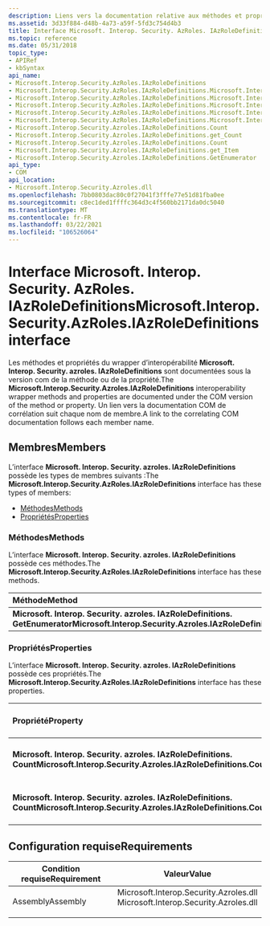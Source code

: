 ```yaml
---
description: Liens vers la documentation relative aux méthodes et propriétés du wrapper d’interopérabilité IAzRoleDefinitions.
ms.assetid: 3d33f884-d48b-4a73-a59f-5fd3c754d4b3
title: Interface Microsoft. Interop. Security. AzRoles. IAzRoleDefinitions
ms.topic: reference
ms.date: 05/31/2018
topic_type:
- APIRef
- kbSyntax
api_name:
- Microsoft.Interop.Security.AzRoles.IAzRoleDefinitions
- Microsoft.Interop.Security.AzRoles.IAzRoleDefinitions.Microsoft.Interop.Security.Azroles.IAzRoleDefinitions.GetEnumerator
- Microsoft.Interop.Security.AzRoles.IAzRoleDefinitions.Microsoft.Interop.Security.Azroles.IAzRoleDefinitions.Count
- Microsoft.Interop.Security.AzRoles.IAzRoleDefinitions.Microsoft.Interop.Security.Azroles.IAzRoleDefinitions.get_Count
- Microsoft.Interop.Security.AzRoles.IAzRoleDefinitions.Microsoft.Interop.Security.Azroles.IAzRoleDefinitions.Count
- Microsoft.Interop.Security.AzRoles.IAzRoleDefinitions.Microsoft.Interop.Security.Azroles.IAzRoleDefinitions.get_Item
- Microsoft.Interop.Security.Azroles.IAzRoleDefinitions.Count
- Microsoft.Interop.Security.Azroles.IAzRoleDefinitions.get_Count
- Microsoft.Interop.Security.Azroles.IAzRoleDefinitions.Count
- Microsoft.Interop.Security.Azroles.IAzRoleDefinitions.get_Item
- Microsoft.Interop.Security.Azroles.IAzRoleDefinitions.GetEnumerator
api_type:
- COM
api_location:
- Microsoft.Interop.Security.Azroles.dll
ms.openlocfilehash: 7bb0803dac80c0f27041f3fffe77e51d81fba0ee
ms.sourcegitcommit: c8ec1ded1ffffc364d3c4f560bb2171da0dc5040
ms.translationtype: MT
ms.contentlocale: fr-FR
ms.lasthandoff: 03/22/2021
ms.locfileid: "106526064"
---
```

# <a name="microsoftinteropsecurityazrolesiazroledefinitions-interface"></a><span data-ttu-id="51d1c-103">Interface Microsoft. Interop. Security. AzRoles. IAzRoleDefinitions</span><span class="sxs-lookup"><span data-stu-id="51d1c-103">Microsoft.Interop.Security.AzRoles.IAzRoleDefinitions interface</span></span>

<span data-ttu-id="51d1c-104">Les méthodes et propriétés du wrapper d’interopérabilité **Microsoft. Interop. Security. azroles. IAzRoleDefinitions** sont documentées sous la version com de la méthode ou de la propriété.</span><span class="sxs-lookup"><span data-stu-id="51d1c-104">The **Microsoft.Interop.Security.Azroles.IAzRoleDefinitions** interoperability wrapper methods and properties are documented under the COM version of the method or property.</span></span> <span data-ttu-id="51d1c-105">Un lien vers la documentation COM de corrélation suit chaque nom de membre.</span><span class="sxs-lookup"><span data-stu-id="51d1c-105">A link to the correlating COM documentation follows each member name.</span></span>

## <a name="members"></a><span data-ttu-id="51d1c-106">Membres</span><span class="sxs-lookup"><span data-stu-id="51d1c-106">Members</span></span>

<span data-ttu-id="51d1c-107">L’interface **Microsoft. Interop. Security. azroles. IAzRoleDefinitions** possède les types de membres suivants :</span><span class="sxs-lookup"><span data-stu-id="51d1c-107">The **Microsoft.Interop.Security.AzRoles.IAzRoleDefinitions** interface has these types of members:</span></span>

-   [<span data-ttu-id="51d1c-108">Méthodes</span><span class="sxs-lookup"><span data-stu-id="51d1c-108">Methods</span></span>](#methods)
-   [<span data-ttu-id="51d1c-109">Propriétés</span><span class="sxs-lookup"><span data-stu-id="51d1c-109">Properties</span></span>](#properties)

### <a name="methods"></a><span data-ttu-id="51d1c-110">Méthodes</span><span class="sxs-lookup"><span data-stu-id="51d1c-110">Methods</span></span>

<span data-ttu-id="51d1c-111">L’interface **Microsoft. Interop. Security. azroles. IAzRoleDefinitions** possède ces méthodes.</span><span class="sxs-lookup"><span data-stu-id="51d1c-111">The **Microsoft.Interop.Security.AzRoles.IAzRoleDefinitions** interface has these methods.</span></span>



| <span data-ttu-id="51d1c-112">Méthode</span><span class="sxs-lookup"><span data-stu-id="51d1c-112">Method</span></span>                                                                  | <span data-ttu-id="51d1c-113">Description</span><span class="sxs-lookup"><span data-stu-id="51d1c-113">Description</span></span>                                                                     |
|:------------------------------------------------------------------------|:--------------------------------------------------------------------------------|
| <span data-ttu-id="51d1c-114">**Microsoft. Interop. Security. azroles. IAzRoleDefinitions. GetEnumerator**</span><span class="sxs-lookup"><span data-stu-id="51d1c-114">**Microsoft.Interop.Security.Azroles.IAzRoleDefinitions.GetEnumerator**</span></span> | [<span data-ttu-id="51d1c-115">**IAzRoleDefinitions :: \_ NewEnum**</span><span class="sxs-lookup"><span data-stu-id="51d1c-115">**IAzRoleDefinitions::\_NewEnum**</span></span>](/windows/desktop/api/Azroles/nf-azroles-iazroledefinitions-get__newenum)<br/> |



 

### <a name="properties"></a><span data-ttu-id="51d1c-116">Propriétés</span><span class="sxs-lookup"><span data-stu-id="51d1c-116">Properties</span></span>

<span data-ttu-id="51d1c-117">L’interface **Microsoft. Interop. Security. azroles. IAzRoleDefinitions** possède ces propriétés.</span><span class="sxs-lookup"><span data-stu-id="51d1c-117">The **Microsoft.Interop.Security.AzRoles.IAzRoleDefinitions** interface has these properties.</span></span>



| <span data-ttu-id="51d1c-118">Propriété</span><span class="sxs-lookup"><span data-stu-id="51d1c-118">Property</span></span>                                                                   | <span data-ttu-id="51d1c-119">Type d’accès</span><span class="sxs-lookup"><span data-stu-id="51d1c-119">Access type</span></span>          | <span data-ttu-id="51d1c-120">Description</span><span class="sxs-lookup"><span data-stu-id="51d1c-120">Description</span></span>                                                                         |
|:---------------------------------------------------------------------------|:---------------------|:------------------------------------------------------------------------------------|
| <span data-ttu-id="51d1c-121">**Microsoft. Interop. Security. azroles. IAzRoleDefinitions. Count**</span><span class="sxs-lookup"><span data-stu-id="51d1c-121">**Microsoft.Interop.Security.Azroles.IAzRoleDefinitions.Count**</span></span><br/> | <span data-ttu-id="51d1c-122">Lecture seule</span><span class="sxs-lookup"><span data-stu-id="51d1c-122">Read-only</span></span><br/> | [<span data-ttu-id="51d1c-123">**Propriété Count de IAzRoleDefinitions**</span><span class="sxs-lookup"><span data-stu-id="51d1c-123">**Count Property of IAzRoleDefinitions**</span></span>](/windows/desktop/api/Azroles/nf-azroles-iazroledefinitions-get_count)<br/> |
| <span data-ttu-id="51d1c-124">**Microsoft. Interop. Security. azroles. IAzRoleDefinitions. Count**</span><span class="sxs-lookup"><span data-stu-id="51d1c-124">**Microsoft.Interop.Security.Azroles.IAzRoleDefinitions.Count**</span></span><br/> | <span data-ttu-id="51d1c-125">Lecture seule</span><span class="sxs-lookup"><span data-stu-id="51d1c-125">Read-only</span></span><br/> | [<span data-ttu-id="51d1c-126">**Propriété Item de IAzRoleDefinitions**</span><span class="sxs-lookup"><span data-stu-id="51d1c-126">**Item Property of IAzRoleDefinitions**</span></span>](/windows/desktop/api/Azroles/nf-azroles-iazroledefinitions-get_item)<br/>   |



 

## <a name="requirements"></a><span data-ttu-id="51d1c-127">Configuration requise</span><span class="sxs-lookup"><span data-stu-id="51d1c-127">Requirements</span></span>



| <span data-ttu-id="51d1c-128">Condition requise</span><span class="sxs-lookup"><span data-stu-id="51d1c-128">Requirement</span></span> | <span data-ttu-id="51d1c-129">Valeur</span><span class="sxs-lookup"><span data-stu-id="51d1c-129">Value</span></span> |
|---------------------|-------------------------------------------------------------------------------------------------------------------|
| <span data-ttu-id="51d1c-130">Assembly</span><span class="sxs-lookup"><span data-stu-id="51d1c-130">Assembly</span></span><br/> | <dl> <span data-ttu-id="51d1c-131"><dt>Microsoft.Interop.Security.Azroles.dll</dt></span><span class="sxs-lookup"><span data-stu-id="51d1c-131"><dt>Microsoft.Interop.Security.Azroles.dll</dt></span></span> </dl> |



 

 




